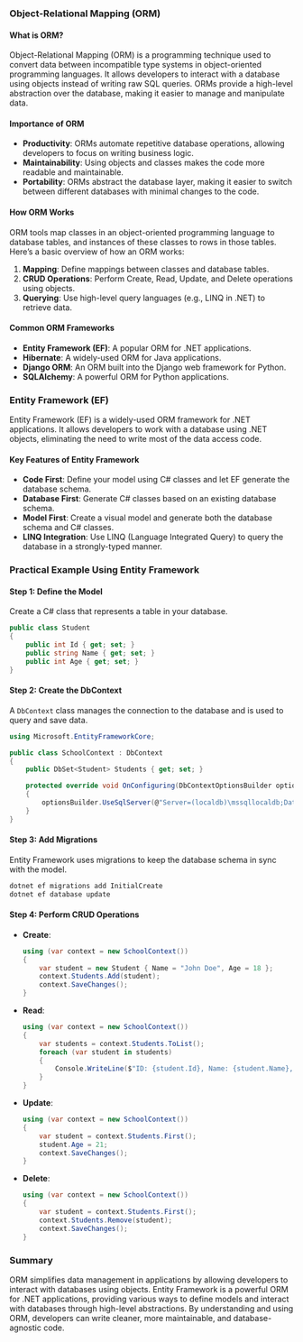 ### Object-Relational Mapping (ORM)

#### What is ORM?
Object-Relational Mapping (ORM) is a programming technique used to convert data between incompatible type systems in object-oriented programming languages. It allows developers to interact with a database using objects instead of writing raw SQL queries. ORMs provide a high-level abstraction over the database, making it easier to manage and manipulate data.

#### Importance of ORM
- **Productivity**: ORMs automate repetitive database operations, allowing developers to focus on writing business logic.
- **Maintainability**: Using objects and classes makes the code more readable and maintainable.
- **Portability**: ORMs abstract the database layer, making it easier to switch between different databases with minimal changes to the code.

#### How ORM Works
ORM tools map classes in an object-oriented programming language to database tables, and instances of these classes to rows in those tables. Here’s a basic overview of how an ORM works:

1. **Mapping**: Define mappings between classes and database tables.
2. **CRUD Operations**: Perform Create, Read, Update, and Delete operations using objects.
3. **Querying**: Use high-level query languages (e.g., LINQ in .NET) to retrieve data.

#### Common ORM Frameworks
- **Entity Framework (EF)**: A popular ORM for .NET applications.
- **Hibernate**: A widely-used ORM for Java applications.
- **Django ORM**: An ORM built into the Django web framework for Python.
- **SQLAlchemy**: A powerful ORM for Python applications.

### Entity Framework (EF)
Entity Framework (EF) is a widely-used ORM framework for .NET applications. It allows developers to work with a database using .NET objects, eliminating the need to write most of the data access code.

#### Key Features of Entity Framework
- **Code First**: Define your model using C# classes and let EF generate the database schema.
- **Database First**: Generate C# classes based on an existing database schema.
- **Model First**: Create a visual model and generate both the database schema and C# classes.
- **LINQ Integration**: Use LINQ (Language Integrated Query) to query the database in a strongly-typed manner.

### Practical Example Using Entity Framework

#### Step 1: Define the Model
Create a C# class that represents a table in your database.

```csharp
public class Student
{
    public int Id { get; set; }
    public string Name { get; set; }
    public int Age { get; set; }
}
```

#### Step 2: Create the DbContext
A `DbContext` class manages the connection to the database and is used to query and save data.

```csharp
using Microsoft.EntityFrameworkCore;

public class SchoolContext : DbContext
{
    public DbSet<Student> Students { get; set; }

    protected override void OnConfiguring(DbContextOptionsBuilder optionsBuilder)
    {
        optionsBuilder.UseSqlServer(@"Server=(localdb)\mssqllocaldb;Database=SchoolDB;Trusted_Connection=True;");
    }
}
```

#### Step 3: Add Migrations
Entity Framework uses migrations to keep the database schema in sync with the model.

```sh
dotnet ef migrations add InitialCreate
dotnet ef database update
```

#### Step 4: Perform CRUD Operations

- **Create**:
    ```csharp
    using (var context = new SchoolContext())
    {
        var student = new Student { Name = "John Doe", Age = 18 };
        context.Students.Add(student);
        context.SaveChanges();
    }
    ```

- **Read**:
    ```csharp
    using (var context = new SchoolContext())
    {
        var students = context.Students.ToList();
        foreach (var student in students)
        {
            Console.WriteLine($"ID: {student.Id}, Name: {student.Name}, Age: {student.Age}");
        }
    }
    ```

- **Update**:
    ```csharp
    using (var context = new SchoolContext())
    {
        var student = context.Students.First();
        student.Age = 21;
        context.SaveChanges();
    }
    ```

- **Delete**:
    ```csharp
    using (var context = new SchoolContext())
    {
        var student = context.Students.First();
        context.Students.Remove(student);
        context.SaveChanges();
    }
    ```

### Summary
ORM simplifies data management in applications by allowing developers to interact with databases using objects. Entity Framework is a powerful ORM for .NET applications, providing various ways to define models and interact with databases through high-level abstractions. By understanding and using ORM, developers can write cleaner, more maintainable, and database-agnostic code.